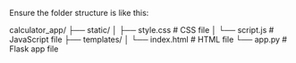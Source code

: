 Ensure the folder structure is like this:

calculator_app/
    ├── static/
    │     ├── style.css         # CSS file
    │     └── script.js         # JavaScript file
    ├── templates/
    │     └── index.html        # HTML file
    └── app.py                  # Flask app file
